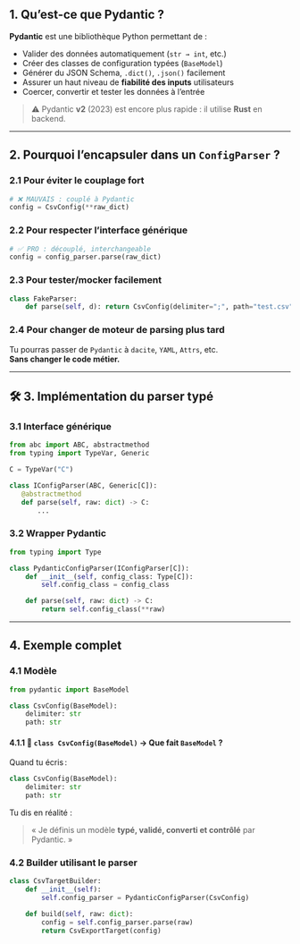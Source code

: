 ##  1. **Qu’est-ce que Pydantic ?**

**Pydantic** est une bibliothèque Python permettant de :

- Valider des données automatiquement (`str → int`, etc.)
- Créer des classes de configuration typées (`BaseModel`)
- Générer du JSON Schema, `.dict()`, `.json()` facilement
- Assurer un haut niveau de **fiabilité des inputs** utilisateurs
- Coercer, convertir et tester les données à l’entrée

> ⚠️ Pydantic **v2** (2023) est encore plus rapide : il utilise **Rust** en backend.

---
## 2. Pourquoi l’**encapsuler** dans un `ConfigParser` ?

### 2.1 Pour **éviter le couplage fort**

``` python
# ❌ MAUVAIS : couplé à Pydantic
config = CsvConfig(**raw_dict)
```
### 2.2 Pour **respecter l’interface générique**

``` python
# ✅ PRO : découplé, interchangeable
config = config_parser.parse(raw_dict)
```
### 2.3 Pour **tester/mocker facilement**

``` python
class FakeParser:
    def parse(self, d): return CsvConfig(delimiter=";", path="test.csv")
```
### 2.4 Pour **changer de moteur de parsing** plus tard

Tu pourras passer de `Pydantic` à `dacite`, `YAML`, `Attrs`, etc.  
**Sans changer le code métier.**

---
## 🛠️ 3. Implémentation du parser typé

### 3.1 Interface générique

 ``` python
from abc import ABC, abstractmethod
from typing import TypeVar, Generic

C = TypeVar("C")

class IConfigParser(ABC, Generic[C]):
    @abstractmethod
    def parse(self, raw: dict) -> C:
        ...
```
### 3.2 Wrapper Pydantic

``` python
from typing import Type

class PydanticConfigParser(IConfigParser[C]):
    def __init__(self, config_class: Type[C]):
        self.config_class = config_class

    def parse(self, raw: dict) -> C:
        return self.config_class(**raw)
```

---
## 4. Exemple complet

### 4.1 Modèle

``` python
from pydantic import BaseModel

class CsvConfig(BaseModel):
    delimiter: str
    path: str
```

#### 4.1.1 🧬 `class CsvConfig(BaseModel)` → Que fait `BaseModel` ?

Quand tu écris :

``` python
class CsvConfig(BaseModel):
    delimiter: str
    path: str
```

Tu dis en réalité :

> « Je définis un modèle **typé, validé, converti et contrôlé** par Pydantic. »


### 4.2 Builder utilisant le parser

``` python
class CsvTargetBuilder:
    def __init__(self):
        self.config_parser = PydanticConfigParser(CsvConfig)

    def build(self, raw: dict):
        config = self.config_parser.parse(raw)
        return CsvExportTarget(config)
```

































